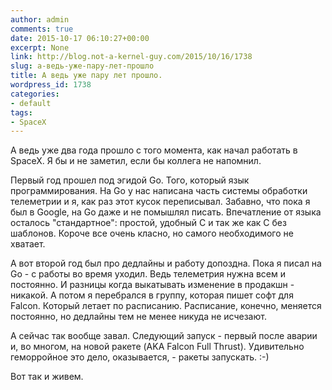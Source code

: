 ```yaml
---
author: admin
comments: true
date: 2015-10-17 06:10:27+00:00
excerpt: None
link: http://blog.not-a-kernel-guy.com/2015/10/16/1738
slug: а-ведь-уже-пару-лет-прошло
title: А ведь уже пару лет прошло.
wordpress_id: 1738
categories:
- default
tags:
- SpaceX
---
```


А ведь уже два года прошло с того момента, как начал работать в SpaceX. Я бы и не заметил, если бы коллега не напомнил.

Первый год прошел под эгидой Go. Того, который язык программирования. На Go у нас написана часть системы обработки телеметрии и я, как раз этот кусок переписывал. Забавно, что пока я был в Google, на Go даже и не помышлял писать. Впечатление от языка осталось "стандартное": простой, удобный C и так же как С без шаблонов. Короче все очень класно, но самого необходимого не хватает.

А вот второй год был про дедлайны и работу допоздна. Пока я писал на Go - с работы во время уходил. Ведь телеметрия нужна всем и постоянно. И разницы когда выкатывать изменение в продакшн - никакой. А потом я перебрался в группу, которая пишет софт для Falcon. Который летает по расписанию. Расписание, конечно, меняется постоянно, но дедлайны тем не менее никуда не исчезают.

А сейчас так вообще завал. Следующий запуск - первый после аварии и, во многом, на новой ракете (AKA Falcon Full Thrust). Удивительно геморройное это дело, оказывается, - ракеты запускать. :-)

Вот так и живем. 
